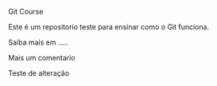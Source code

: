 Git Course

Este é um repositorio teste para ensinar como o Git funciona.

Saiba mais em .....

Mais um comentario

Teste de alteração